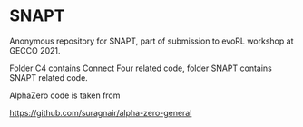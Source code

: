 # SNAPT

Anonymous repository for SNAPT, part of submission to evoRL workshop at GECCO 2021.

Folder C4 contains Connect Four related code, folder SNAPT contains SNAPT related code.

AlphaZero code is taken from 

https://github.com/suragnair/alpha-zero-general
